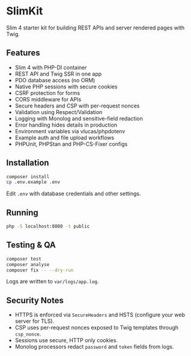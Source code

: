 # SlimKit

Slim 4 starter kit for building REST APIs and server rendered pages with Twig.

## Features

- Slim 4 with PHP-DI container
- REST API and Twig SSR in one app
- PDO database access (no ORM)
- Native PHP sessions with secure cookies
- CSRF protection for forms
- CORS middleware for APIs
- Secure headers and CSP with per-request nonces
- Validation using Respect/Validation
- Logging with Monolog and sensitive-field redaction
- Error handling hides details in production
- Environment variables via vlucas/phpdotenv
- Example auth and file upload workflows
- PHPUnit, PHPStan and PHP-CS-Fixer configs

## Installation

```bash
composer install
cp .env.example .env
```

Edit `.env` with database credentials and other settings.

## Running

```bash
php -S localhost:8080 -t public
```

## Testing & QA

```bash
composer test
composer analyse
composer fix -- --dry-run
```

Logs are written to `var/logs/app.log`.

## Security Notes

- HTTPS is enforced via `SecureHeaders` and HSTS (configure your web server for TLS).
- CSP uses per-request nonces exposed to Twig templates through `csp_nonce`.
- Sessions use secure, HTTP only cookies.
- Monolog processors redact `password` and `token` fields from logs.
